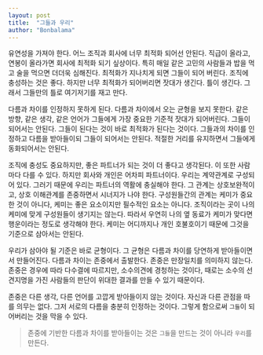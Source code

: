 ```yaml
---
layout: post
title:  "그들과 우리"
author: "Bonbalama"
---
```


유연성을 가져야 한다. 어느 조직과 회사에 너무 최적화 되어선 안된다. 직급이 올라고, 연봉이 올라가면 회사에 최적화 되기 싶상이다. 특히 매일 같은 고민의 사람들과 밥을 먹고 술을 먹으면 더더욱 심해진다. 최적화가 지나치게 되면 그들이 되어 버린다. 조직에 충성하는 것은 좋다. 하지만 너무 최적화가 되어버리면 잣대가 생긴다. 틀이 생긴다. 그래서 그들만의 틀로 여기저기를 재고 만다. 

다름과 차이를 인정하지 못하게 된다. 다름과 차이에서 오는 균형을 보지 못한다. 같은 방향, 같은 생각, 같은 언어가 그들에게 가장 중요한 기준적 잣대가 되어버린다. 그들이 되어서는 안된다. 그들이 된다는 것이 바로 최적화가 된다는 것이다. 그들과의 차이를 인정하고 다름을 받아들이되 그들이 되어서는 안된다. 적절한 거리를 유지하면서 그들에게 동화되어서는 안된다. 

조직에 충성도 중요하지만, 좋은 파트너가 되는 것이 더 좋다고 생각된다. 이 또한 사람마다 다를 수 있다. 하지만 회사와 개인은 어차피 파트너이다. 우리는 계약관계로 구성되어 있다. 그러기 때문에 우리는 파트너의 역활에 충실해야 한다.  그 관계는 상호보완적이고, 상호 이해관계를 존중하면서 시너지가 나야 한다. 구성원들간의 관계는 케미가 중요한 것이 아니다, 케미는 좋은 요소이지만 필수적인 요소는 아니다. 조직이라는 곳이 나의 케미에 맞게 구성원들이 생기지는 않는다. 따라서 우연히 나의 옆 동료가 케미가 맞다면 행운이라는 정도로 생각해야 한다. 케미는 어디까지나 개인 호불호이기 때문에 그것을 기준으로 삼아서는 안된다. 

우리가 삼아야 될 기준은 바로 균형이다. 그 균형은 다름과 차이를 당연하게 받아들이면서 만들어진다. 다름과 차이는 존중에서 출발한다. 존중은 만장일치를 의미하지 않는다. 존중은 경우에 따라 다수결에 따르지만, 소수의견에 경청하는 것이다,  때로는 소수의 선견지명을 가진 사람들의  판단이 위대한 결과를 만들 수 있기 때문이다.

존중은 다른 생각, 다른 언어를 고깝게 받아들이지 않는 것이다. 자신과 다른  관점을 따를 의무는 없다. 그저 서로의 다름을 충분히 인정하는 것이다. 그렇게 함으로써 `그들`이 되어버리는 것을 막을 수 있다. 

> 존중에 기반한 다름과 차이를 받아들이는 것은 `그들`을 만드는 것이 아니라 `우리`를 만든다.
